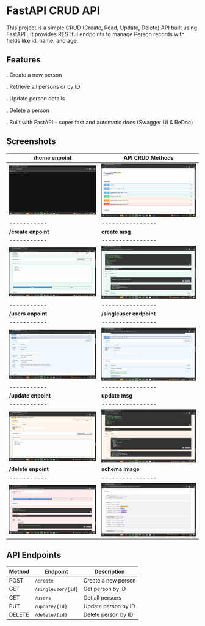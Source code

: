 # FastAPI CRUD API
This project is a simple CRUD (Create, Read, Update, Delete) API built using FastAPI
. It provides RESTful endpoints to manage Person records with fields like id, name, and age.

## Features

. Create a new person

. Retrieve all persons or by ID

. Update person details

. Delete a person

. Built with FastAPI – super fast and automatic docs (Swagger UI & ReDoc)

## Screenshots

|  **/home enpoint** | **API CRUD Methods** |
|-----------|----------------|
| ![image1](screenshots/fast1.png) |![image2](screenshots/fast2.png) 
|-----------|----------------|
| **/create enpoint** | **create msg** |
|-----------|----------------|
| ![image1](screenshots/fast3.png) |![image2](screenshots/fast4.png) 
|-----------|----------------|
|  **/users enpoint** | **/singleuser endpoint** |
|-----------|----------------|
| ![image1](screenshots/fast5.png) |![image2](screenshots/fast6.png) 
|-----------|----------------|
|  **/update enpoint** | **update msg** |
|-----------|----------------|
| ![image1](screenshots/fast7.png) |![image2](screenshots/fast8.png) 
| **/delete enpoint** | **schema Image** |
|-----------|----------------|
| ![image1](screenshots/fast9.png) |![image2](screenshots/fast10.png) 


## API Endpoints

| Method | Endpoint           | Description        |
|--------|--------------------|--------------------|
| POST   | `/create`          | Create a new person |
| GET    | `/singleuser/{id}` | Get person by ID   |
| GET    | `/users`           | Get all persons    |
| PUT    | `/update/{id}`     | Update person by ID |
| DELETE | `/delete/{id}`     | Delete person by ID |


